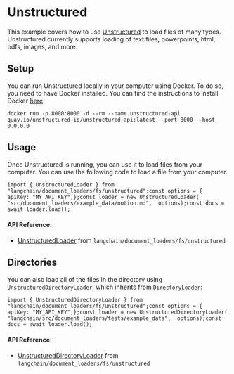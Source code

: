 Unstructured
============

This example covers how to use [Unstructured](/docs/modules/data_connection/document_loaders/integrations/file_loaders/docs/ecosystem/integrations/unstructured) to load files of many types. Unstructured currently supports loading of text files, powerpoints, html, pdfs, images, and more.

Setup[](#setup "Direct link to Setup")
---------------------------------------

You can run Unstructured locally in your computer using Docker. To do so, you need to have Docker installed. You can find the instructions to install Docker [here](https://docs.docker.com/get-docker/).

    docker run -p 8000:8000 -d --rm --name unstructured-api quay.io/unstructured-io/unstructured-api:latest --port 8000 --host 0.0.0.0

Usage[](#usage "Direct link to Usage")
---------------------------------------

Once Unstructured is running, you can use it to load files from your computer. You can use the following code to load a file from your computer.

    import { UnstructuredLoader } from "langchain/document_loaders/fs/unstructured";const options = {  apiKey: "MY_API_KEY",};const loader = new UnstructuredLoader(  "src/document_loaders/example_data/notion.md",  options);const docs = await loader.load();

#### API Reference:

*   [UnstructuredLoader](/docs/api/document_loaders_fs_unstructured/classes/UnstructuredLoader) from `langchain/document_loaders/fs/unstructured`

Directories[](#directories "Direct link to Directories")
---------------------------------------------------------

You can also load all of the files in the directory using `UnstructuredDirectoryLoader`, which inherits from [`DirectoryLoader`](/docs/modules/data_connection/document_loaders/integrations/file_loaders/directory):

    import { UnstructuredDirectoryLoader } from "langchain/document_loaders/fs/unstructured";const options = {  apiKey: "MY_API_KEY",};const loader = new UnstructuredDirectoryLoader(  "langchain/src/document_loaders/tests/example_data",  options);const docs = await loader.load();

#### API Reference:

*   [UnstructuredDirectoryLoader](/docs/api/document_loaders_fs_unstructured/classes/UnstructuredDirectoryLoader) from `langchain/document_loaders/fs/unstructured`